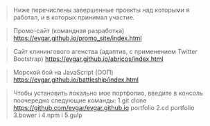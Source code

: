 >Ниже перечислены завершенные проекты над которыми я работал, и в которых принимал участие.

>Промо-сайт (командная разработка)
>https://evgar.github.io/promo_site/index.html

>Сайт клинингового агенства (адаптив, с применением Twitter Bootstrap)
>https://evgar.github.io/abricos/index.html

>Морской бой на JavaScript (ООП)
>https://evgar.github.io/battleship/index.html

>Чтобы установить локально мое портфолио, введите в консоль поочередно следующие команды:
1.git clone https://github.com/evgar/evgar.github.io portfolio 
2.cd portfolio 
3.bower i 
4.npm i 
5.gulp 